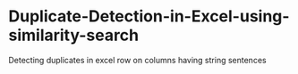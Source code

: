 # Duplicate-Detection-in-Excel-using-similarity-search
Detecting duplicates in excel row on columns  having string sentences 
